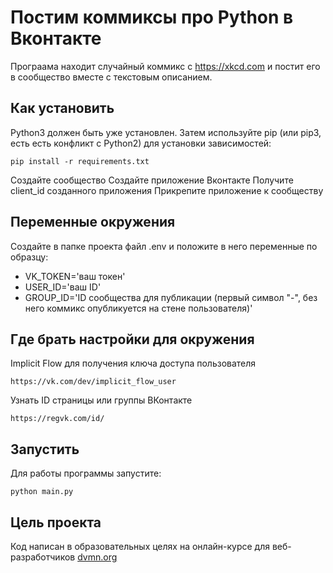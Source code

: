 # Постим коммиксы про Python в Вконтакте

Програама находит случайный коммикс с https://xkcd.com и постит его в сообщество вместе с текстовым описанием.


## Как установить

Python3 должен быть уже установлен. Затем используйте pip (или pip3, есть есть конфликт с Python2) для установки зависимостей:

```
pip install -r requirements.txt
```

Создайте сообщество
Создайте приложение Вконтакте
Получите client_id созданного приложения
Прикрепите приложение к сообществу


## Переменные окружения

Создайте в папке проекта файл .env и положите в него переменные по образцу:
* VK_TOKEN='ваш токен'
* USER_ID='ваш ID'
* GROUP_ID='ID сообщества для публикации (первый символ "-", без него коммикс опубликуется на стене пользователя)'

## Где брать настройки для окружения

Implicit Flow для получения ключа доступа пользователя
```
https://vk.com/dev/implicit_flow_user
```

Узнать ID страницы или группы ВКонтакте
```
https://regvk.com/id/
```

## Запустить

Для работы программы запустите:

```
python main.py
```


## Цель проекта

Код написан в образовательных целях на онлайн-курсе для веб-разработчиков [dvmn.org](dvmn.org)